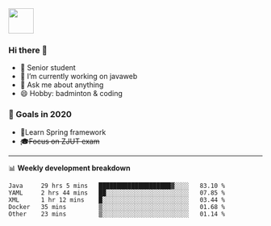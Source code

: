 <img src="https://github.com/egoist/egoist/raw/master/balloon.gif" width="50">

### Hi there 🐏

- 🌱 Senior student
- 🔭 I’m currently working on javaweb
- 💬 Ask me about anything
- 😄 Hobby: badminton & coding

### 🚀 Goals in 2020
+ 🍃Learn Spring framework
+ ~~🎓Focus on ZJUT exam~~
-------

📊 **Weekly development breakdown**
<!--START_SECTION:waka-->
```text
Java     29 hrs 5 mins   ████████████████████▓░░░░   83.10 % 
YAML     2 hrs 44 mins   ██░░░░░░░░░░░░░░░░░░░░░░░   07.85 % 
XML      1 hr 12 mins    █░░░░░░░░░░░░░░░░░░░░░░░░   03.44 % 
Docker   35 mins         ▒░░░░░░░░░░░░░░░░░░░░░░░░   01.68 % 
Other    23 mins         ▒░░░░░░░░░░░░░░░░░░░░░░░░   01.14 % 
```
<!--END_SECTION:waka-->
